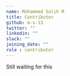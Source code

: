```yaml
---
name: Mohammed Salih M
title: Contributor
github: m-s-13
twitter: ""
linkedin: ""
slack: ""
joining_date: ""
role : contributor
---
```


Still waiting for this
